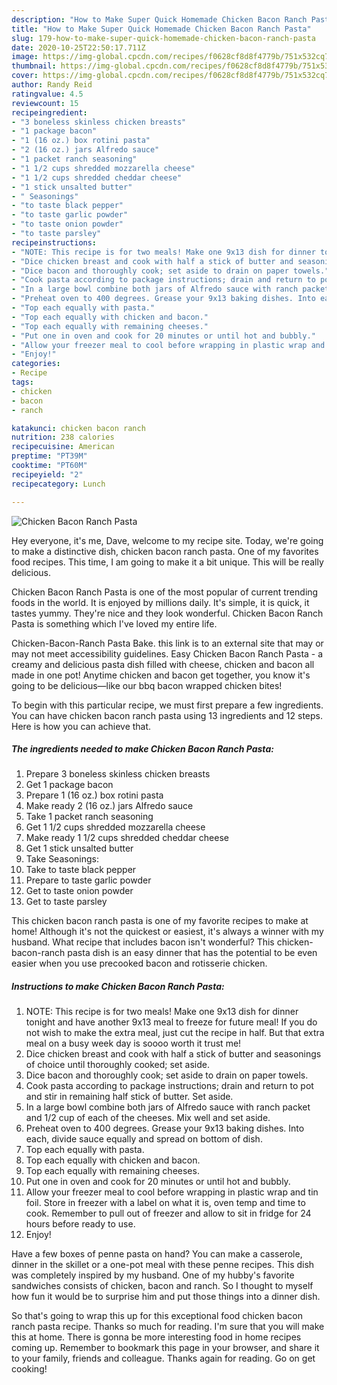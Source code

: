 ```yaml
---
description: "How to Make Super Quick Homemade Chicken Bacon Ranch Pasta"
title: "How to Make Super Quick Homemade Chicken Bacon Ranch Pasta"
slug: 179-how-to-make-super-quick-homemade-chicken-bacon-ranch-pasta
date: 2020-10-25T22:50:17.711Z
image: https://img-global.cpcdn.com/recipes/f0628cf8d8f4779b/751x532cq70/chicken-bacon-ranch-pasta-recipe-main-photo.jpg
thumbnail: https://img-global.cpcdn.com/recipes/f0628cf8d8f4779b/751x532cq70/chicken-bacon-ranch-pasta-recipe-main-photo.jpg
cover: https://img-global.cpcdn.com/recipes/f0628cf8d8f4779b/751x532cq70/chicken-bacon-ranch-pasta-recipe-main-photo.jpg
author: Randy Reid
ratingvalue: 4.5
reviewcount: 15
recipeingredient:
- "3 boneless skinless chicken breasts"
- "1 package bacon"
- "1 (16 oz.) box rotini pasta"
- "2 (16 oz.) jars Alfredo sauce"
- "1 packet ranch seasoning"
- "1 1/2 cups shredded mozzarella cheese"
- "1 1/2 cups shredded cheddar cheese"
- "1 stick unsalted butter"
- " Seasonings"
- "to taste black pepper"
- "to taste garlic powder"
- "to taste onion powder"
- "to taste parsley"
recipeinstructions:
- "NOTE: This recipe is for two meals! Make one 9x13 dish for dinner tonight and have another 9x13 meal to freeze for future meal! If you do not wish to make the extra meal, just cut the recipe in half. But that extra meal on a busy week day is soooo worth it trust me!"
- "Dice chicken breast and cook with half a stick of butter and seasonings of choice until thoroughly cooked; set aside."
- "Dice bacon and thoroughly cook; set aside to drain on paper towels."
- "Cook pasta according to package instructions; drain and return to pot and stir in remaining half stick of butter. Set aside."
- "In a large bowl combine both jars of Alfredo sauce with ranch packet and 1/2 cup of each of the cheeses. Mix well and set aside."
- "Preheat oven to 400 degrees. Grease your 9x13 baking dishes. Into each, divide sauce equally and spread on bottom of dish."
- "Top each equally with pasta."
- "Top each equally with chicken and bacon."
- "Top each equally with remaining cheeses."
- "Put one in oven and cook for 20 minutes or until hot and bubbly."
- "Allow your freezer meal to cool before wrapping in plastic wrap and tin foil. Store in freezer with a label on what it is, oven temp and time to cook. Remember to pull out of freezer and allow to sit in fridge for 24 hours before ready to use."
- "Enjoy!"
categories:
- Recipe
tags:
- chicken
- bacon
- ranch

katakunci: chicken bacon ranch 
nutrition: 238 calories
recipecuisine: American
preptime: "PT39M"
cooktime: "PT60M"
recipeyield: "2"
recipecategory: Lunch

---
```



![Chicken Bacon Ranch Pasta](https://img-global.cpcdn.com/recipes/f0628cf8d8f4779b/751x532cq70/chicken-bacon-ranch-pasta-recipe-main-photo.jpg)

Hey everyone, it's me, Dave, welcome to my recipe site. Today, we're going to make a distinctive dish, chicken bacon ranch pasta. One of my favorites food recipes. This time, I am going to make it a bit unique. This will be really delicious.

Chicken Bacon Ranch Pasta is one of the most popular of current trending foods in the world. It is enjoyed by millions daily. It's simple, it is quick, it tastes yummy. They're nice and they look wonderful. Chicken Bacon Ranch Pasta is something which I've loved my entire life.

Chicken-Bacon-Ranch Pasta Bake. this link is to an external site that may or may not meet accessibility guidelines. Easy Chicken Bacon Ranch Pasta - a creamy and delicious pasta dish filled with cheese, chicken and bacon all made in one pot! Anytime chicken and bacon get together, you know it&#39;s going to be delicious—like our bbq bacon wrapped chicken bites!


To begin with this particular recipe, we must first prepare a few ingredients. You can have chicken bacon ranch pasta using 13 ingredients and 12 steps. Here is how you can achieve that.

<!--inarticleads1-->

##### The ingredients needed to make Chicken Bacon Ranch Pasta:

1. Prepare 3 boneless skinless chicken breasts
1. Get 1 package bacon
1. Prepare 1 (16 oz.) box rotini pasta
1. Make ready 2 (16 oz.) jars Alfredo sauce
1. Take 1 packet ranch seasoning
1. Get 1 1/2 cups shredded mozzarella cheese
1. Make ready 1 1/2 cups shredded cheddar cheese
1. Get 1 stick unsalted butter
1. Take  Seasonings:
1. Take to taste black pepper
1. Prepare to taste garlic powder
1. Get to taste onion powder
1. Get to taste parsley


This chicken bacon ranch pasta is one of my favorite recipes to make at home! Although it&#39;s not the quickest or easiest, it&#39;s always a winner with my husband. What recipe that includes bacon isn&#39;t wonderful? This chicken-bacon-ranch pasta dish is an easy dinner that has the potential to be even easier when you use precooked bacon and rotisserie chicken. 

<!--inarticleads2-->

##### Instructions to make Chicken Bacon Ranch Pasta:

1. NOTE: This recipe is for two meals! Make one 9x13 dish for dinner tonight and have another 9x13 meal to freeze for future meal! If you do not wish to make the extra meal, just cut the recipe in half. But that extra meal on a busy week day is soooo worth it trust me!
1. Dice chicken breast and cook with half a stick of butter and seasonings of choice until thoroughly cooked; set aside.
1. Dice bacon and thoroughly cook; set aside to drain on paper towels.
1. Cook pasta according to package instructions; drain and return to pot and stir in remaining half stick of butter. Set aside.
1. In a large bowl combine both jars of Alfredo sauce with ranch packet and 1/2 cup of each of the cheeses. Mix well and set aside.
1. Preheat oven to 400 degrees. Grease your 9x13 baking dishes. Into each, divide sauce equally and spread on bottom of dish.
1. Top each equally with pasta.
1. Top each equally with chicken and bacon.
1. Top each equally with remaining cheeses.
1. Put one in oven and cook for 20 minutes or until hot and bubbly.
1. Allow your freezer meal to cool before wrapping in plastic wrap and tin foil. Store in freezer with a label on what it is, oven temp and time to cook. Remember to pull out of freezer and allow to sit in fridge for 24 hours before ready to use.
1. Enjoy!


Have a few boxes of penne pasta on hand? You can make a casserole, dinner in the skillet or a one-pot meal with these penne recipes. This dish was completely inspired by my husband. One of my hubby&#39;s favorite sandwiches consists of chicken, bacon and ranch. So I thought to myself how fun it would be to surprise him and put those things into a dinner dish. 

So that's going to wrap this up for this exceptional food chicken bacon ranch pasta recipe. Thanks so much for reading. I'm sure that you will make this at home. There is gonna be more interesting food in home recipes coming up. Remember to bookmark this page in your browser, and share it to your family, friends and colleague. Thanks again for reading. Go on get cooking!
